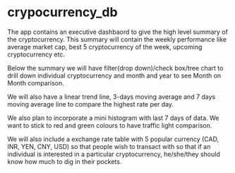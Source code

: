# crypocurrency_db

The app contains an executive dashbaord to give the high level summary of the cryptocurrency. This summary will contain the weekly performance like average market cap, best 5 cryptocurrency of the week, upcoming cryptocurrency etc.

Below the summary we will have filter(drop down)/check box/tree chart to drill down individual cryptocurrency and month and year to see Month on Month comparison.

We will also have a linear trend line, 3-days moving average and 7 days moving average line to compare the highest rate per day.

We also plan to incorporate a mini histogram with last 7 days of data. We want to stick to red and green colours to have traffic light comparison. 

We will also include a exchange rate table with 5 popular currency (CAD, INR, YEN, CNY, USD) so that people wish to transact with so that if an individual is interested in a particular cryptocurrency, he/she/they should know how much to dig in their pockets. 

